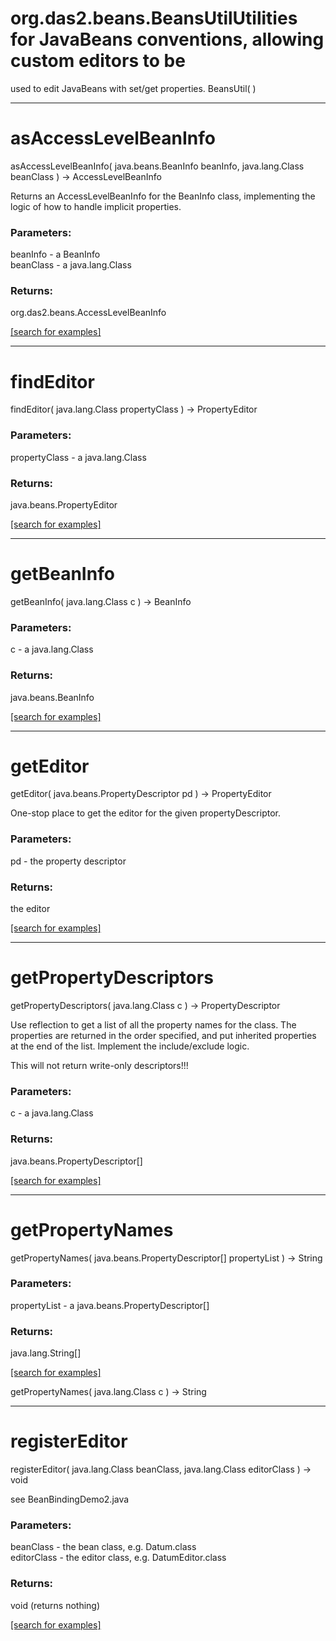 # org.das2.beans.BeansUtilUtilities for JavaBeans conventions, allowing custom editors to be 
 used to edit JavaBeans with set/get properties.
BeansUtil( )


***
<a name="asAccessLevelBeanInfo"></a>
# asAccessLevelBeanInfo
asAccessLevelBeanInfo( java.beans.BeanInfo beanInfo, java.lang.Class beanClass ) &rarr; AccessLevelBeanInfo

Returns an AccessLevelBeanInfo for the BeanInfo class, implementing the logic
 of how to handle implicit properties.

### Parameters:
beanInfo - a BeanInfo
<br>beanClass - a java.lang.Class

### Returns:
org.das2.beans.AccessLevelBeanInfo


<a href="https://github.com/autoplot/dev/search?q=asAccessLevelBeanInfo&unscoped_q=asAccessLevelBeanInfo">[search for examples]</a>

***
<a name="findEditor"></a>
# findEditor
findEditor( java.lang.Class propertyClass ) &rarr; PropertyEditor



### Parameters:
propertyClass - a java.lang.Class

### Returns:
java.beans.PropertyEditor


<a href="https://github.com/autoplot/dev/search?q=findEditor&unscoped_q=findEditor">[search for examples]</a>

***
<a name="getBeanInfo"></a>
# getBeanInfo
getBeanInfo( java.lang.Class c ) &rarr; BeanInfo



### Parameters:
c - a java.lang.Class

### Returns:
java.beans.BeanInfo


<a href="https://github.com/autoplot/dev/search?q=getBeanInfo&unscoped_q=getBeanInfo">[search for examples]</a>

***
<a name="getEditor"></a>
# getEditor
getEditor( java.beans.PropertyDescriptor pd ) &rarr; PropertyEditor

One-stop place to get the editor for the given propertyDescriptor.

### Parameters:
pd - the property descriptor

### Returns:
the editor

<a href="https://github.com/autoplot/dev/search?q=getEditor&unscoped_q=getEditor">[search for examples]</a>

***
<a name="getPropertyDescriptors"></a>
# getPropertyDescriptors
getPropertyDescriptors( java.lang.Class c ) &rarr; PropertyDescriptor

Use reflection to get a list of all the property names for the class.
 The properties are returned in the order specified, and put inherited properties
 at the end of the list.  Implement the include/exclude logic.  
 
 This will not return write-only descriptors!!!

### Parameters:
c - a java.lang.Class

### Returns:
java.beans.PropertyDescriptor[]


<a href="https://github.com/autoplot/dev/search?q=getPropertyDescriptors&unscoped_q=getPropertyDescriptors">[search for examples]</a>

***
<a name="getPropertyNames"></a>
# getPropertyNames
getPropertyNames( java.beans.PropertyDescriptor[] propertyList ) &rarr; String



### Parameters:
propertyList - a java.beans.PropertyDescriptor[]

### Returns:
java.lang.String[]


<a href="https://github.com/autoplot/dev/search?q=getPropertyNames&unscoped_q=getPropertyNames">[search for examples]</a>

getPropertyNames( java.lang.Class c ) &rarr; String<br>
***
<a name="registerEditor"></a>
# registerEditor
registerEditor( java.lang.Class beanClass, java.lang.Class editorClass ) &rarr; void

see BeanBindingDemo2.java

### Parameters:
beanClass - the bean class, e.g. Datum.class
<br>editorClass - the editor class, e.g. DatumEditor.class

### Returns:
void (returns nothing)


<a href="https://github.com/autoplot/dev/search?q=registerEditor&unscoped_q=registerEditor">[search for examples]</a>

